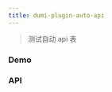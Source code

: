 ```yaml
---
title: dumi-plugin-auto-api
---
```


> 测试自动 api 表

### Demo

<code src="./examples/Profile.tsx"></code>

### API

<!-- <APITable src="./examples/Profile.tsx"></APITable> -->

